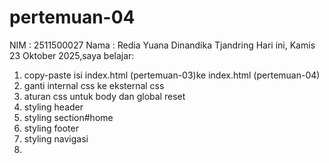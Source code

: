 # pertemuan-04

NIM : 2511500027
Nama : Redia Yuana Dinandika Tjandring
Hari ini, Kamis 23 Oktober 2025,saya belajar:
<ol>
<li>copy-paste isi index.html (pertemuan-03)ke index.html (pertemuan-04)</li>
<li>ganti internal css ke eksternal css</li>
<li>aturan css untuk body dan global reset</li>
<li>styling header</li>
<li>styling section#home</li>
<li>styling footer</li>
<li>styling navigasi</li>
<li>
